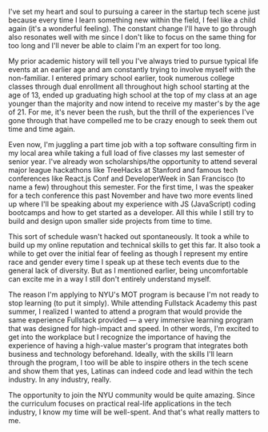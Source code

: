 I've set my heart and soul to pursuing a career in the startup tech scene just because every time I learn something new within the field, I feel like a child again (it's a wonderful feeling). The constant change I'll have to go through also resonates well with me since I don't like to focus on the same thing for too long and I'll never be able to claim I'm an expert for too long.

My prior academic history will tell you I've always tried to pursue typical life events at an earlier age and am constantly trying to involve myself with the non-familiar. I entered primary school earlier, took numerous college classes through dual enrollment all throughout high school starting at the age of 13, ended up graduating high school at the top of my class at an age younger than the majority and now intend to receive my master's by the age of 21. For me, it's never been the rush, but the thrill of the experiences I've gone through that have compelled me to be crazy enough to seek them out time and time again.

Even now, I'm juggling a part time job with a top software consulting firm in my local area while taking a full load of five classes my last semester of senior year. I've already won scholarships/the opportunity to attend several major league hackathons like TreeHacks at Stanford and famous tech conferences like React.js Conf and DeveloperWeek in San Francisco (to name a few) throughout this semester. For the first time, I was the speaker for a tech conference this past November and have two more events lined up where I'll be speaking about my experience with JS (JavaScript) coding bootcamps and how to get started as a developer. All this while I still try to build and design upon smaller side projects from time to time.

This sort of schedule wasn't hacked out spontaneously. It took a while to build up my online reputation and technical skills to get this far. It also took a while to get over the initial fear of feeling as though I represent my entire race and gender every time I speak up at these tech events due to the general lack of diversity. But as I mentioned earlier, being uncomfortable can excite me in a way I still don't entirely understand myself.

The reason I'm applying to NYU's MOT program is because I'm not ready to stop learning (to put it simply). While attending Fullstack Academy this past summer, I realized I wanted to attend a program that would provide the same experience Fullstack provided — a very immersive learning program that was designed for high-impact and speed. In other words, I'm excited to get into the workplace but I recognize the importance of having the experience of having a high-value master's program that integrates both business and technology beforehand. Ideally, with the skills I'll learn through the program, I too will be able to inspire others in the tech scene and show them that yes, Latinas can indeed code and lead within the tech industry. In any industry, really.

The opportunity to join the NYU community would be quite amazing. Since the curriculum focuses on practical real-life applications in the tech industry, I know my time will be well-spent. And that's what really matters to me.
